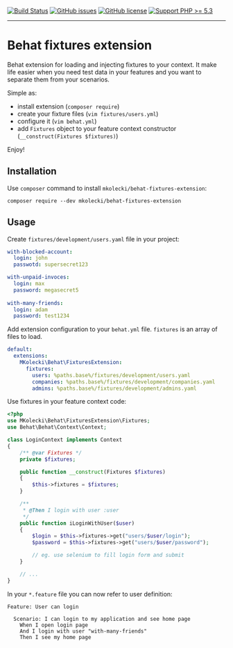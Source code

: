 [![Build Status](https://travis-ci.org/mateusz-kolecki/behat-fixtures-extension.svg?branch=master)](https://travis-ci.org/mateusz-kolecki/behat-fixtures-extension)
[![GitHub issues](https://img.shields.io/github/issues/mateusz-kolecki/behat-fixtures-extension.svg)](https://github.com/mateusz-kolecki/behat-fixtures-extension/issues)
[![GitHub license](https://img.shields.io/github/license/mateusz-kolecki/behat-fixtures-extension.svg)](https://github.com/mateusz-kolecki/behat-fixtures-extension/blob/master/LICENCE)
[![Support PHP >= 5.3](https://img.shields.io/badge/PHP-%3E%3D5.3-brightgreen.svg)](http://php.net/)

---

# Behat fixtures extension

Behat extension for loading and injecting fixtures to your context.
It make life easier when you need test data in your features and you want to separate them from your scenarios.

Simple as:
* install extension (`composer require`)
* create your fixture files (`vim fixtures/users.yml`)
* configure it (`vim behat.yml`)
* add `Fixtures` object to your feature context constructor (`__construct(Fixtures $fixtures)`)

Enjoy!

## Installation

Use `composer` command to install `mkolecki/behat-fixtures-extension`:

```
composer require --dev mkolecki/behat-fixtures-extension
```

## Usage

Create `fixtures/development/users.yaml` file in your project:

```yaml
with-blocked-account:
  login: john
  passwotd: supersecret123

with-unpaid-invoces:
  login: max
  password: megasecret5
  
with-many-friends:
  login: adam
  password: test1234
```

Add extension configuration to your `behat.yml` file. `fixtures` is an array of files to load.

```yaml
default:
  extensions:
    MKolecki\Behat\FixturesExtension:
      fixtures:
        users: %paths.base%/fixtures/development/users.yaml
        companies: %paths.base%/fixtures/development/companies.yaml
        admins: %paths.base%/fixtures/development/admins.yaml
```

Use fixtures in your feature context code:

```php
<?php
use MKolecki\Behat\FixturesExtension\Fixtures;
use Behat\Behat\Context\Context;

class LoginContext implements Context
{
    /** @var Fixtures */
    private $fixtures;

    public function __construct(Fixtures $fixtures)
    {
        $this->fixtures = $fixtures;
    }

    /**
     * @Then I login with user :user
     */
    public function iLoginWithUser($user)
    {
        $login = $this->fixtures->get("users/$user/login");
        $password = $this->fixtures->get("users/$user/password");

        // eg. use selenium to fill login form and submit
    }

    // ...
}
```

In your `*.feature` file you can now refer to user definition:

```feature
Feature: User can login

  Scenario: I can login to my application and see home page
    When I open login page
    And I login with user "with-many-friends"
    Then I see my home page
```
